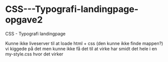 # CSS---Typografi-landingpage-opgave2
CSS - Typografi landingpage

Kunne ikke liveserver til at loade html + css (den kunne ikke finde mappen?)
vi kiggede på det men kunne ikke få det til at virke
har smidt det hele i en my-style.css hvor det virker
